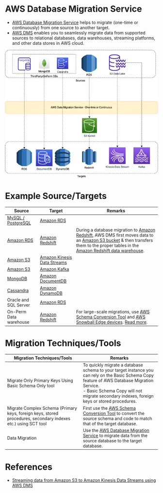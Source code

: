# AWS Database Migration Service
- [AWS Database Migration Service](https://aws.amazon.com/dms/) helps to migrate (one-time or continuously) from one source to another target.
- [AWS DMS]() enables you to seamlessly migrate data from supported sources to relational databases, data warehouses, streaming platforms, and other data stores in AWS cloud.

![](AWSDMS.png)

# Example Source/Targets

| Source                                                                                | Target                                                                                     | Remarks                                                                                                                                                                                                                                                                                                                                                 |
|---------------------------------------------------------------------------------------|--------------------------------------------------------------------------------------------|---------------------------------------------------------------------------------------------------------------------------------------------------------------------------------------------------------------------------------------------------------------------------------------------------------------------------------------------------------|
| [MySQL / PostgreSQL](../../../../3_Databases/7_SQL-Databases/Readme.md)        | [Amazon RDS](../../../1_DatabaseServices/AmazonRDS/Readme.md)                              |                                                                                                                                                                                                                                                                                                                                                         |
| [Amazon RDS](../../../1_DatabaseServices/AmazonRDS/Readme.md)                         | [Amazon Redshift](../../DataStorage/DataWarehouses/AmazonRedshift.md)                      | During a database migration to [Amazon Redshift](../../DataStorage/DataWarehouses/AmazonRedshift.md), AWS DMS first moves data to an [Amazon S3 bucket](../../../6_StorageServices/3_S3ObjectStorage/Readme.md) & then transfers them to the proper tables in the [Amazon Redshift data warehouse](../../DataStorage/DataWarehouses/AmazonRedshift.md). |
| [Amazon S3](../../../6_StorageServices/3_S3ObjectStorage/Readme.md)                   | [Amazon Kinesis Data Streams](../../../4_MessageBrokerServices/AmazonKinesis/Readme.md)    |                                                                                                                                                                                                                                                                                                                                                         |
| [Amazon S3](../../../6_StorageServices/3_S3ObjectStorage/Readme.md)                   | [Amazon Kafka](../../../4_MessageBrokerServices/AmazonKinesis/Readme.md) |                                                                                                                                                                                                                                                                                                                                                         |
| [MongoDB](../../../../3_Databases/10_Document-Databases/MongoAtlas/Readme.md)            | [Amazon DocumentDB](../../../1_DatabaseServices/AmazonDocumentDB.md)                       |                                                                                                                                                                                                                                                                                                                                                         |
| [Cassandra](../../../../3_Databases/11_WideColumn-Databases/ApacheCasandra.md) | [Amazon DynamoDB](../../../1_DatabaseServices/AmazonDynamoDB/Readme.md)                    |                                                                                                                                                                                                                                                                                                                                                         |
| Oracle and SQL Server                                                                 | [Amazon RDS](../../../1_DatabaseServices/AmazonRDS/Readme.md)                              |                                                                                                                                                                                                                                                                                                                                                         |
| On-Perm Data warehouse                                                                | [Amazon Redshift](../../DataStorage/DataWarehouses/AmazonRedshift.md)                      | For large-scale migrations, use [AWS Schema Conversion Tool](AWSSCT.md) and [AWS Snowball Edge devices](../../../14_DataTransferMigrationServices/AWSSnowFamily.md). [Read more](https://docs.aws.amazon.com/SchemaConversionTool/latest/userguide/agents.dw.html).                                                                                     |

# Migration Techniques/Tools

| Migration Techniques/Tools                                                                                    | Remarks                                                                                                                                                                                                                                      |
|---------------------------------------------------------------------------------------------------------------|----------------------------------------------------------------------------------------------------------------------------------------------------------------------------------------------------------------------------------------------|
| Migrate Only Primary Keys Using Basic Schema Only tool                                                        | To quickly migrate a database schema to your target instance you can rely on the Basic Schema Copy feature of AWS Database Migration Service.<br/>- Basic Schema Copy will not migrate secondary indexes, foreign keys or stored procedures. |
| Migrate Complex Schema (Primary keys, foreign keys, stored procedures, secondary indexes etc.) using SCT tool | First use the [AWS Schema Conversion Tool](AWSSCT.md) to convert the source schema and code to match that of the target database.                                                                                                            |
| Data Migration                                                                                                | Use the [AWS Database Migration Service]() to migrate data from the source database to the target database.                                                                                                                                  |

# References
- [Streaming data from Amazon S3 to Amazon Kinesis Data Streams using AWS DMS](https://aws.amazon.com/blogs/big-data/streaming-data-from-amazon-s3-to-amazon-kinesis-data-streams-using-aws-dms/)
